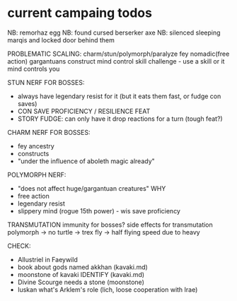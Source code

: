 # current campaing todos

NB: remorhaz egg
NB: found cursed berserker axe
NB: silenced sleeping marqis and locked door behind them


PROBLEMATIC SCALING:
charm/stun/polymorph/paralyze
fey nomadic(free action) gargantuans construct
mind control skill challenge - use a skill or it mind controls you

STUN NERF FOR BOSSES:
- always have legendary resist for it (but it eats them fast, or fudge con saves)
- CON SAVE PROFICIENCY / RESILIENCE FEAT
- STORY FUDGE: can only have it drop reactions for a turn (tough feat?)

CHARM NERF FOR BOSSES:
- fey ancestry
- constructs
- "under the influence of aboleth magic already"

POLYMORPH NERF:
- "does not affect huge/gargantuan creatures" WHY
- free action
- legendary resist
- slippery mind (rogue 15th power) - wis save proficiency


TRANSMUTATION immunity for bosses?
side effects for transmutation
polymorph -> no turtle -> trex
fly -> half flying speed due to heavy


CHECK:
- Allustriel in Faeywild
- book about gods named akkhan (kavaki.md)
- moonstone of kavaki IDENTIFY (kavaki.md)
- Divine Scourge needs a stone (moonstone)
- luskan what's Arklem's role (lich, loose cooperation with Irae)
